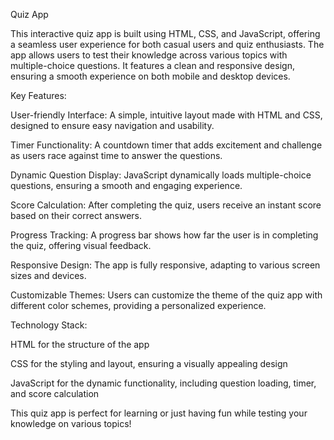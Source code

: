 Quiz App

This interactive quiz app is built using HTML, CSS, and JavaScript, offering a seamless user experience for both casual users and quiz enthusiasts. The app allows users to test their knowledge across various topics with multiple-choice questions. It features a clean and responsive design, ensuring a smooth experience on both mobile and desktop devices.

Key Features:

User-friendly Interface: A simple, intuitive layout made with HTML and CSS, designed to ensure easy navigation and usability.

Timer Functionality: A countdown timer that adds excitement and challenge as users race against time to answer the questions.

Dynamic Question Display: JavaScript dynamically loads multiple-choice questions, ensuring a smooth and engaging experience.

Score Calculation: After completing the quiz, users receive an instant score based on their correct answers.

Progress Tracking: A progress bar shows how far the user is in completing the quiz, offering visual feedback.

Responsive Design: The app is fully responsive, adapting to various screen sizes and devices.

Customizable Themes: Users can customize the theme of the quiz app with different color schemes, providing a personalized experience.

Technology Stack:

HTML for the structure of the app

CSS for the styling and layout, ensuring a visually appealing design

JavaScript for the dynamic functionality, including question loading, timer, and score calculation

This quiz app is perfect for learning or just having fun while testing your knowledge on various topics!
